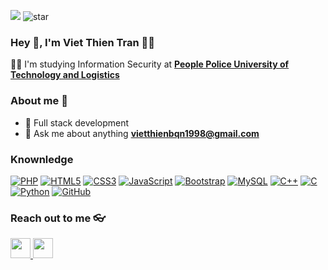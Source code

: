 ![](https://komarev.com/ghpvc/?username=VietThienTran&label=PROFILE+VIEWS)
![star](https://shields.io/github/stars/VietThienTran)
### Hey 👋, I'm Viet Thien Tran 👨‍💻

👨‍🎓 I'm studying Information Security at **[People Police University of Technology and Logistics](https://dhkthc.edu.vn/)** 

### About me :eyes:

- :dart: Full stack development 
- :e-mail: Ask me about anything **[vietthienbqn1998@gmail.com](mailto:vietthienbqn1998gmail.com)**

### Knownledge
[![PHP](https://img.shields.io/badge/-PHP-777BB4?style=flat-square-square&logo=php&logoColor=white&link=https://github.com/VietThienTran)](https://github.com/VietThienTran)
[![HTML5](https://img.shields.io/badge/-HTML5-E34F26?style=flat-square&logo=html5&logoColor=white&link=https://github.com/VietThienTran)](https://github.com/VietThienTran)
[![CSS3](https://img.shields.io/badge/-CSS3-1572B6?style=flat-square&logo=css3&link=https://github.com/VietThienTran)](https://github.com/VietThienTran)
[![JavaScript](https://img.shields.io/badge/-JavaScript-black?style=flat-square&logo=javascript&link=https://github.com/VietThienTran)](https://github.com/VietThienTran)
[![Bootstrap](https://img.shields.io/badge/-Bootstrap-563D7C?style=flat-square&logo=bootstrap&logoColor=white&link=https://github.com/VietThienTran)](https://github.com/VietThienTran)
[![MySQL](https://img.shields.io/badge/-MySQL-black?style=flat-square&logo=mysql&link=https://github.com/VietThienTran)](https://github.com/VietThienTran)
[![C++](https://img.shields.io/badge/-C++-00599C?style=flat-square&logo=c%2B%2B&link=https://github.com/VietThienTran)](https://github.com/VietThienTran)
[![C](https://img.shields.io/badge/-C-00599C?style=flat-square&logo=c&logoColor=white&link=https://github.com/VietThienTran)](https://github.com/VietThienTran)
[![Python](https://img.shields.io/badge/-Python-00599C?style=flat-square&logo=python&logoColor=green&link=https://github.com/VietThienTran)](https://github.com/VietThienTran)
[![GitHub](https://img.shields.io/badge/-GitHub-181717?style=flat-square&logo=github&link=https://github.com/VietThienTran)](https://github.com/VietThienTran)

### Reach out to me 👓
<a href="https://www.facebook.com/VietThienTran.301"><img src="https://cdn0.iconfinder.com/data/icons/social-messaging-ui-color-shapes-2-free/128/social-facebook-2019-circle-512.png" width="32px" height="32px"> </a><a href="https://www.youtube.com/@vietthientran3140"><img src="https://cdn.icon-icons.com/icons2/1907/PNG/512/iconfinder-youtube-4555888_121363.png" width="32px" height="32px"></a>
